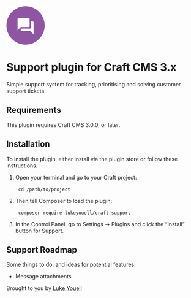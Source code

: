 <img src="src/icon.svg" alt="icon" width="100" height="100">

# Support plugin for Craft CMS 3.x

Simple support system for tracking, prioritising and solving customer support tickets.

## Requirements

This plugin requires Craft CMS 3.0.0, or later.

## Installation

To install the plugin, either install via the plugin store or follow these instructions.

1. Open your terminal and go to your Craft project:

        cd /path/to/project

2. Then tell Composer to load the plugin:

        composer require lukeyouell/craft-support

3. In the Control Panel, go to Settings → Plugins and click the “Install” button for Support.

## Support Roadmap

Some things to do, and ideas for potential features:

- Message attachments

Brought to you by [Luke Youell](https://github.com/lukeyouell)
